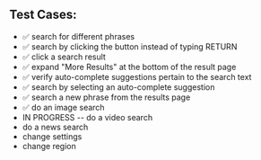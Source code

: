 ## Test Cases:

- :white_check_mark:  search for different phrases 
- :white_check_mark:  search by clicking the button instead of typing RETURN
- :white_check_mark:  click a search result
- :white_check_mark:  expand "More Results" at the bottom of the result page
- :white_check_mark:  verify auto-complete suggestions pertain to the search text
- :white_check_mark:  search by selecting an auto-complete suggestion
- :white_check_mark:  search a new phrase from the results page
- :white_check_mark:  do an image search
- IN PROGRESS -- do a video search
- do a news search
- change settings
- change region
